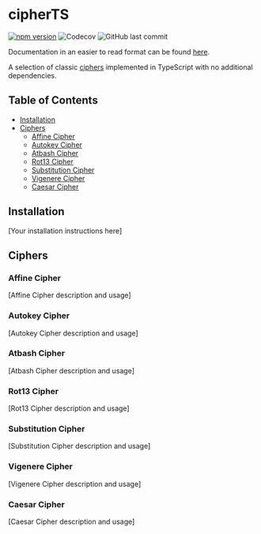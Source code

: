 # cipherTS

[![npm version](https://img.shields.io/npm/v/cipherts)](https://www.npmjs.com/package/cipherts)
![Codecov](https://img.shields.io/codecov/c/github/ruairidhflint/cipherts)
![GitHub last commit](https://img.shields.io/github/last-commit/ruairidhflint/cipherts)

Documentation in an easier to read format can be found [here](https://ruairidhflint.github.io/cipherTS).

A selection of classic [ciphers](https://en.wikipedia.org/wiki/Cipher) implemented in TypeScript with no additional dependencies.

## Table of Contents

- [Installation](#installation)
- [Ciphers](#ciphers)
  - [Affine Cipher](#affine-cipher)
  - [Autokey Cipher](#autokey-cipher)
  - [Atbash Cipher](#atbash-cipher)
  - [Rot13 Cipher](#rot13-cipher)
  - [Substitution Cipher](#substitution-cipher)
  - [Vigenere Cipher](#vigenere-cipher)
  - [Caesar Cipher](#caesar-cipher)

## Installation

[Your installation instructions here]

## Ciphers

### Affine Cipher

[Affine Cipher description and usage]

### Autokey Cipher

[Autokey Cipher description and usage]

### Atbash Cipher

[Atbash Cipher description and usage]

### Rot13 Cipher

[Rot13 Cipher description and usage]

### Substitution Cipher

[Substitution Cipher description and usage]

### Vigenere Cipher

[Vigenere Cipher description and usage]

### Caesar Cipher

[Caesar Cipher description and usage]
